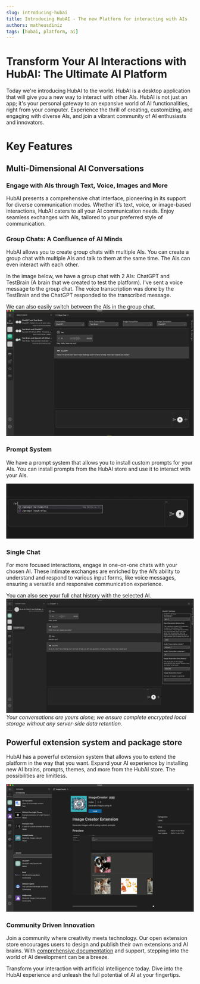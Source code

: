 ```yaml
---
slug: introducing-hubai
title: Introducing HubAI - The new Platform for interacting with AIs
authors: matheusdiniz
tags: [hubai, platform, ai]
---
```


# Transform Your AI Interactions with HubAI: The Ultimate AI Platform

Today we're introducing HubAI to the world. HubAI is a desktop application that will give you a new way to interact with other AIs. HubAI is not just an app; it's your personal gateway to an expansive world of AI functionalities, right from your computer. Experience the thrill of creating, customizing, and engaging with diverse AIs, and join a vibrant community of AI enthusiasts and innovators.

# Key Features

## Multi-Dimensional AI Conversations

### Engage with AIs through Text, Voice, Images and More
HubAI presents a comprehensive chat interface, pioneering in its support for diverse communication modes. Whether it’s text, voice, or image-based interactions, HubAI caters to all your AI communication needs. Enjoy seamless exchanges with AIs, tailored to your preferred style of communication.

### Group Chats: A Confluence of AI Minds

HubAI allows you to create group chats with multiple AIs. You can create a group chat with multiple AIs and talk to them at the same time. The AIs can even interact with each other. 

In the image below, we have a group chat with 2 AIs: ChatGPT and TestBrain (A brain that we created to test the platform). I've sent a voice message to the group chat. The voice transcription was done by the TestBrain and the ChatGPT responded to the transcribed message.

We can also easily switch between the AIs in the group chat.
[![Group Chat](./group-chat.png)](./group-chat.png)

### Prompt System 
We have a prompt system that allows you to install custom prompts for your AIs. You can install prompts from the HubAI store and use it to interact with your AIs.

[![Prompt System](./prompt-tutorial.gif)](./prompt-tutorial.gif)

### Single Chat

For more focused interactions, engage in one-on-one chats with your chosen AI. These intimate exchanges are enriched by the AI’s ability to understand and respond to various input forms, like voice messages, ensuring a versatile and responsive communication experience. 


You can also see your full chat history with the selected AI.
[![Single Chat](./single-chat.png)](./single-chat.png) 
*Your conversations are yours alone; we ensure complete encrypted local storage without any server-side data retention.*

## Powerful extension system and package store

HubAI has a powerful extension system that allows you to extend the platform in the way that you want. Expand your AI experience by installing new AI brains, prompts, themes, and more from the HubAI store. The possibilities are limitless.


![Store](./package-store.png)

### Community Driven Innovation

Join a community where creativity meets technology. Our open extension store encourages users to design and publish their own extensions and AI brains. With [comprehensive documentation](/docs/intro) and support, stepping into the world of AI development can be a breeze.

Transform your interaction with artificial intelligence today. Dive into the HubAI experience and unleash the full potential of AI at your fingertips.

